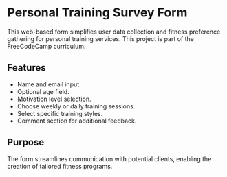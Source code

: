 # Personal Training Survey Form

This web-based form simplifies user data collection and fitness preference gathering for personal training services. This project is part of the FreeCodeCamp curriculum.

## Features

- Name and email input.
- Optional age field.
- Motivation level selection.
- Choose weekly or daily training sessions.
- Select specific training styles.
- Comment section for additional feedback.

## Purpose

The form streamlines communication with potential clients, enabling the creation of tailored fitness programs.
